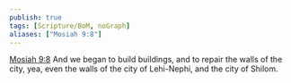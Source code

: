 ```yaml
---
publish: true
tags: [Scripture/BoM, noGraph]
aliases: ["Mosiah 9:8"]
---
```

[Mosiah 9:8](https://churchofjesuschrist.org/study/scriptures/bofm/mosiah/9?lang=eng&id=p8#p8) And we began to build buildings, and to repair the walls of the city, yea, even the walls of the city of Lehi-Nephi, and the city of Shilom.
